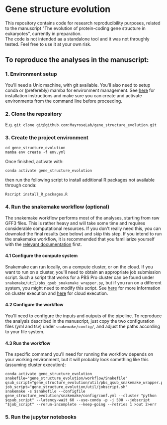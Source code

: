 # Gene structure evolution
This repository contains code for research reproducibility purposes, related to the manuscript "The evolution of protein-coding gene structure in eukaryotes", currently in preparation.  
The code is not intended aa a standalone tool and it was not throughly tested. Feel free to use it at your own risk.
## To reproduce the analyses in the manuscript:
### 1. Environment setup
You'll need a Unix machine, with git available. You'll also need to setup conda or (preferebly) mamba for environment management. See [here](https://mamba.readthedocs.io/en/latest/installation/mamba-installation.html) for installation instructions and make sure you can create and activate environments from the command line before proceeding.
### 2. Clone the repository
E.g. `git clone git@github.com:MayroseLab/gene_structure_evolution.git`
### 3. Create the project environment
```
cd gene_structure_evolution
mamba env create -f env.yml
```
Once finished, activate with:
```
conda activate gene_structure_evolution
```
then run the following script to install additional R packages not available through conda:
```
Rscript install_R_packages.R
```
### 4. Run the snakemake workflow (optional)
The snakemake workflow performs most of the analyses, starting from raw GFF3 files. This is rather heavy and will take some time and requires considerable computational resources. If you don't really need this, you can downolad the final results (see below) and skip this step. If you intend to run the snakemake workflow, it is recommended that you familiarize yourself with the [relevant documentation](https://snakemake.readthedocs.io/en/stable/tutorial/tutorial.html) first.
#### 4.1 Configure the compute system
Snakemake can run locally, on a compute cluster, or on the cloud. If you want to run on a cluster, you'll need to obtain an appropriate job submission script. Such a script that works for a PBS Pro cluster can be found under `snakemake/util/pbs_qsub_snakemake_wrapper.py`, but if you run on a different system, you might need to modify this script. See [here](https://snakemake.readthedocs.io/en/stable/tutorial/additional_features.html#cluster-execution) for more information on cluster execution and [here](https://snakemake.readthedocs.io/en/master/executing/cloud.html) for cloud execution.
#### 4.2 Configure the workflow
You'll need to configure the inputs and outputs of the pipeline. To reproduce the analysis described in the manuscript, just copy the two configuration files (yml and tsv) under `snakemake/config/`, and adjust the paths according to your file system.
#### 4.3 Run the workflow
The specific command you'll need for running the workflow depends on your working environment, but it will probably look something like this (assuming cluster execution):
```
conda activate gene_structure_evolution
snakefile="gene_structure_evolution/workflow/Snakefile"
qsub_script="gene_structure_evolution/util/pbs_qsub_snakemake_wrapper.py"
job_script="gene_structure_evolution/util/jobscript.sh"
snakemake -s $snakefile --configfile gene_structure_evolution/snakemake/config/conf.yml --cluster "python $qsub_script" --latency-wait 60 --use-conda -p -j 500 --jobscript "$job_script" --rerun-incomplete --keep-going --retries 1 >out 2>err
```
### 5. Run the jupyter notebooks

